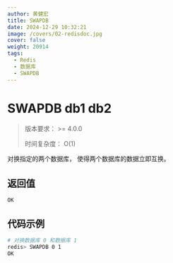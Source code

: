 ```yaml
---
author: 黄健宏
title: SWAPDB
date: 2024-12-29 10:32:21
image: /covers/02-redisdoc.jpg
cover: false
weight: 20914
tags:
  - Redis
  - 数据库
  - SWAPDB
---
```


# SWAPDB db1 db2

> 版本要求： >= 4.0.0
> 
> 时间复杂度： O(1)

对换指定的两个数据库， 使得两个数据库的数据立即互换。

## 返回值

`OK`

## 代码示例

```bash
# 对换数据库 0 和数据库 1
redis> SWAPDB 0 1
OK
```